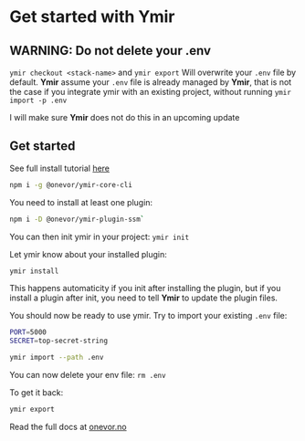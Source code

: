# Get started with Ymir

## WARNING: Do not delete your .env

`ymir checkout <stack-name>` and `ymir export`
Will overwrite your `.env` file by default.
**Ymir** assume your `.env` file is already managed by **Ymir**, that is not the case if you integrate ymir with an existing project, without running `ymir import -p .env`

I will make sure **Ymir** does not do this in an upcoming update

## Get started

See full install tutorial [here](https://onevor.no/tutorials/install)

```bash
npm i -g @onevor/ymir-core-cli
```

You need to install at least one plugin:

```bash
npm i -D @onevor/ymir-plugin-ssm`
```

You can then init ymir in your project: `ymir init`

Let ymir know about your installed plugin:

```bash
ymir install
```

This happens automaticity if you init after installing the plugin, but if you install a plugin after init, you need to tell **Ymir** to update the plugin files.

You should now be ready to use ymir. Try to import your existing `.env` file:

```bash
PORT=5000
SECRET=top-secret-string
```

```bash
ymir import --path .env
```

You can now delete your env file: `rm .env`

To get it back:

```bash
ymir export
```

Read the full docs at [onevor.no](https://onevor.no)
